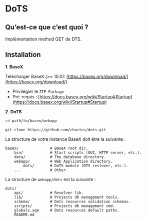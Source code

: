 # DoTS

## Qu’est-ce que c’est quoi ?

Implémentation method GET de DTS.

## Installation

**1. BaseX**

Télécharger BaseX (>= 10.0): [https://basex.org/download/](https://basex.org/download/)

- Privilégier le `ZIP Package`
- Pré-requis : [https://docs.basex.org/wiki/Startup#Startup](https://docs.basex.org/wiki/Startup#Startup)


**2. DoTS**


```Bash
cd path/to/basex/webapp
```

``` {.Bash .copy}
git clone https://github.com/chartes/dots.git
```

La structure de votre instance BaseX doit être la suivante :


	basex/				# BaseX root dir.
		bin/			# Start scripts (GUI, HTTP server, etc.).
		data/			# The database directory.
		webapp/			# Web Application directory.
			dots/		# DoTS module (DTS reslover, etc.).
		...				# Other.



La structure de `webapp/dots` est la suivante :

	dots/
		api/			# Resolver lib.
		lib/			# Projects db management tools.
		schema/			# Dots resources validation schemas.
		scripts/		# Projects db management cmd.
		globals.xqm		# Dots resources default paths.
		README.md

